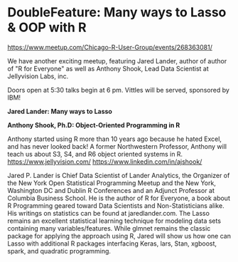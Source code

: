 # DoubleFeature: Many ways to Lasso & OOP with R
https://www.meetup.com/Chicago-R-User-Group/events/268363081/


We have another exciting meetup, featuring Jared Lander, author of author of "R for Everyone" as well as Anthony Shook, Lead Data Scientist at Jellyvision Labs, inc.

Doors open at 5:30 talks begin at 6 pm. Vittles will be served, sponsored by IBM!

**Jared Lander: Many ways to Lasso**

**Anthony Shook, Ph.D: Object-Oriented Programming in R**

Anthony started using R more than 10 years ago because he hated Excel, and has never looked back! A former Northwestern Professor, Anthony will teach us about S3, S4, and R6 object oriented systems in R. https://www.jellyvision.com/ https://www.linkedin.com/in/ajshook/

Jared P. Lander is Chief Data Scientist of Lander Analytics, the Organizer of the New York Open Statistical Programming Meetup and the New York, Washington DC and Dublin R Conferences and an Adjunct Professor at Columbia Business School. He is the author of R for Everyone, a book about R Programming geared toward Data Scientists and Non-Statisticians alike. His writings on statistics can be found at jaredlander.com.
The Lasso remains an excellent statistical learning technique for modeling data sets containing many variables/features. While glmnet remains the classic package for applying the approach using R, Jared will show us how one can Lasso with additional R packages interfacing Keras, lars, Stan, xgboost, spark, and quadratic programming.